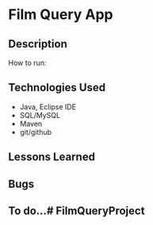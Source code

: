 # Film Query App

## Description

How to run:

## Technologies Used
- Java, Eclipse IDE
- SQL/MySQL
- Maven
- git/github

## Lessons Learned

## Bugs

## To do...# FilmQueryProject
